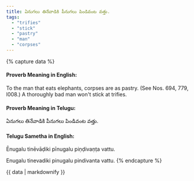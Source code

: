```yaml
---
title: ఏనుగలు తినేవాడికి పీనుగలు పిండివంట వత్తు.
tags:
  - "trifies"
  - "stick"
  - "pastry"
  - "man"
  - "corpses"
---
```


{% capture data %}
#### Proverb Meaning in English:
To the man that eats elephants, corpses are as pastry.
(See Nos. 694, 779, l008.)
A thoroughly bad man won't stick at trifies.

#### Proverb Meaning in Telugu:
ఏనుగలు తినేవాడికి పీనుగలు పిండివంట వత్తు.

#### Telugu Sametha in English:
Ēnugalu tinēvāḍiki pīnugalu piṇḍivaṇṭa vattu.

Enugalu tinevadiki pinugalu pindivanta vattu.
{% endcapture %}

{{ data | markdownify }}


